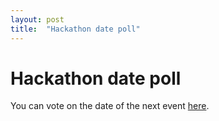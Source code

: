 ```yaml
---
layout: post
title:  "Hackathon date poll"
---
```


# Hackathon date poll

You can vote on the date of the next event [here](https://doodle.com/poll/6c7efnt9qirc66fw).
